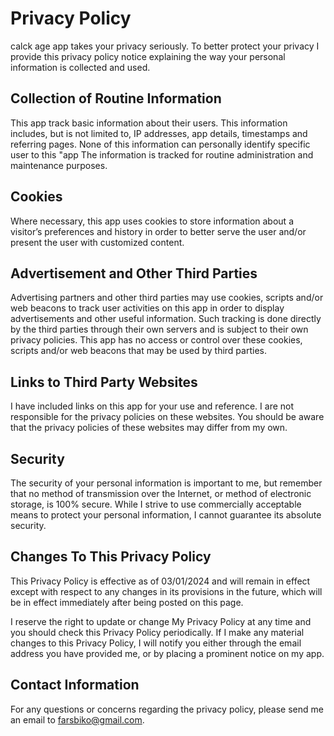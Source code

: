 # Privacy Policy

calck age app  takes your privacy seriously. To better protect your privacy  I provide this privacy policy notice explaining the way your personal information is collected and used.


## Collection of Routine Information

This app track basic information about their  users. This information includes, but is not limited to, IP addresses,  app details, timestamps and referring pages. None of this information can personally identify specific  user to this "app The information is tracked for routine administration and maintenance purposes.


## Cookies

Where necessary, this app uses cookies to store information about a visitor’s preferences and history in order to better serve the  user and/or present the user with customized content.

## Advertisement and Other Third Parties

Advertising partners and other third parties may use cookies, scripts and/or web beacons to track  user activities on this   app in order to display advertisements and other useful information. Such tracking is done directly by the third parties through their own servers and is subject to their own privacy policies. This app has no access or control over these cookies, scripts and/or web beacons that may be used by third parties. 


## Links to Third Party Websites

I have included links on this  app for your use and reference. I are not responsible for the privacy policies on these websites. You should be aware that the privacy policies of these websites may differ from my own.


## Security

The security of your personal information is important to me, but remember that no method of transmission over the Internet, or method of electronic storage, is 100% secure. While I strive to use commercially acceptable means to protect your personal information,  I cannot guarantee its absolute security.


## Changes To This Privacy Policy

This Privacy Policy is effective as of 03/01/2024 and will remain in effect except with respect to any changes in its provisions in the future, which will be in effect immediately after being posted on this page.

I reserve the right to update or change My Privacy Policy at any time and you should check this Privacy Policy periodically. If I make any material changes to this Privacy Policy, I will notify you either through the email address you have provided me, or by placing a prominent notice on my app.


## Contact Information

For any questions or concerns regarding the privacy policy, please send me an email to farsbiko@gmail.com.
